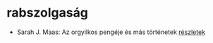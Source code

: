 # rabszolgaság

- Sarah J. Maas: Az orgyilkos pengéje és más történetek [részletek](_details/Sarah%20J.%20Maas.md#id_1685)